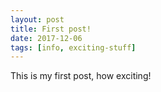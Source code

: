 ```yaml
---
layout: post
title: First post!
date: 2017-12-06
tags: [info, exciting-stuff]
---
```


This is my first post, how exciting!